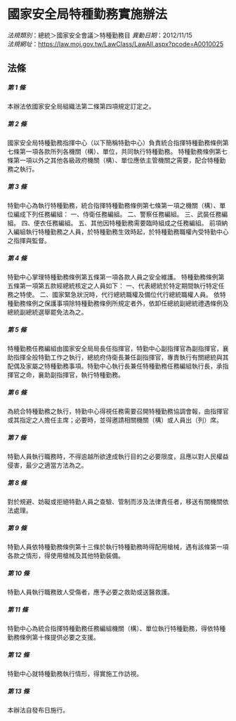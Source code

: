 # 國家安全局特種勤務實施辦法

*法規類別*：總統＞國家安全會議＞特種勤務目
*異動日期*：2012/11/15  
*法規網址*：https://law.moj.gov.tw/LawClass/LawAll.aspx?pcode=A0010025



## 法條
##### 第 1 條
本辦法依國家安全局組織法第二條第四項規定訂定之。

##### 第 2 條
國家安全局特種勤務指揮中心（以下簡稱特勤中心）負責統合指揮特種勤務條例第七條第一項各款所列各機關（構）、單位，共同執行特種勤務。
特種勤務條例第七條第一項以外之其他各級政府機關（構）、單位應依主管機關之需要，配合特種勤務之執行。

##### 第 3 條
特勤中心為執行特種勤務，統合指揮特種勤務條例第七條第一項之機關（構）、單位編成下列任務編組：
一、侍衛任務編組。
二、警察任務編組。
三、武裝任務編組。
四、便衣任務編組。
五、其他因特種勤務需要臨時組成之任務編組。
前項納入編組執行特種勤務之人員，於特種勤務生效時起，於特種勤務職權內受特勤中心之指揮與監督。

##### 第 4 條
特勤中心掌理特種勤務條例第五條第一項各款人員之安全維護。
特種勤務條例第五條第一項第五款經總統核定之人員如下：
一、代表總統於特定期間執行特定任務之特使。
二、國家緊急狀況時，代行總統職權及備位代行總統職權人員。
依特種勤務條例之保護事項除特種勤務條例所規定者外，依卸任總統副總統禮遇條例及總統副總統選舉罷免法為之。

##### 第 5 條
特種勤務任務編組由國家安全局局長任指揮官，特勤中心副指揮官為副指揮官，襄助指揮全般特勤工作之執行，總統府侍衛長兼任副指揮官，專責執行有關總統與其配偶及家屬之特種勤務事項。特勤中心執行長兼任特種勤務任務編組執行長，承指揮官之命，襄助副指揮官，執行特種勤務。

##### 第 6 條
為統合特種勤務之執行，特勤中心得視任務需要召開特種勤務協調會報，由指揮官或其指定之人擔任主席；必要時，並得邀請相關機關（構）或人員出（列）席。

##### 第 7 條
特勤人員執行職務時，不得逾越所欲達成執行目的之必要限度，且應以對人民權益侵害，最少之適當方法為之。

##### 第 8 條
對於規避、妨礙或拒絕特勤人員之查驗、管制而涉及法律責任者，移送有關機關依法處理。

##### 第 9 條
特勤人員依特種勤務條例第十三條於執行特種勤務時得配用槍械，遇有該條第一項各款之情形，得使用槍械及其他特勤裝備。

##### 第 10 條
特勤人員執行職務致人受傷者，應予必要之救助或送醫救護。

##### 第 11 條
特勤中心為統合指揮特種勤務任務編組機關（構）、單位執行特種勤務，得依特種勤務條例第十條提供必要之支援。

##### 第 12 條
特勤中心就特種勤務執行情形，得實施工作訪視。

##### 第 13 條
本辦法自發布日施行。


